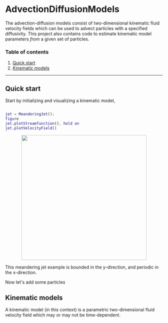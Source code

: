 AdvectionDiffusionModels
==============

The advection-diffusion models consist of two-dimensional kinematic fluid velocity fields which can be used to advect particles with a specified diffusivity. This project also contains code to estimate kinematic model parameters *from* a given set of particles. 

### Table of contents
1. [Quick start](#quick-start)
2. [Kinematic models](#kinematic-models)


------------------------

Quick start
------------

Start by initializing and visualizing a kinematic model,
```matlab

jet = MeanderingJet();
figure
jet.plotStreamfunction(), hold on
jet.plotVelocityField()
```
<p align="center"><img src="figures/kinematic_model_jet.png" width="400" /></p>
This meandering jet example is bounded in the y-direction, and periodic in the x-direction.

Now let's add some particles


Kinematic models
------------

A kinematic model (in this context) is a parametric two-dimensional fluid velocity field which may or may not be time-dependent.

